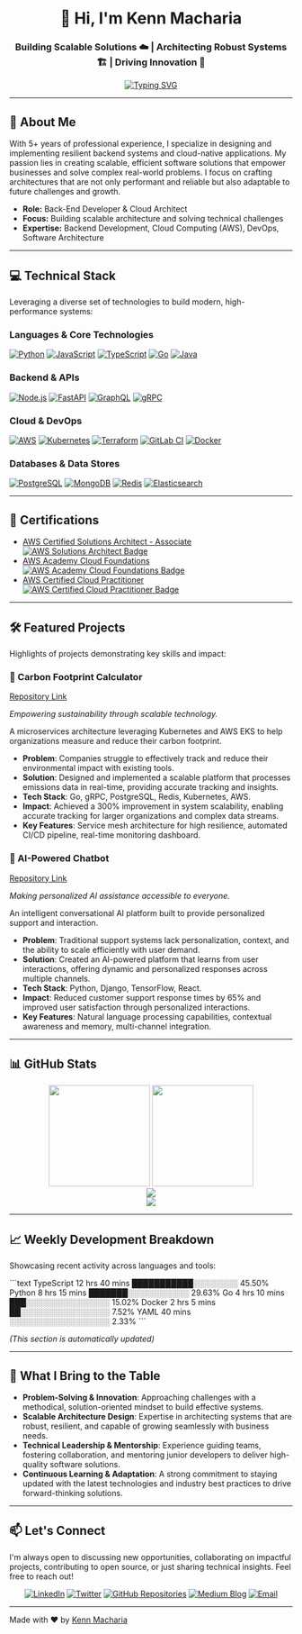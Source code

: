 <div align="center">

# 👋 Hi, I'm Kenn Macharia

### Building Scalable Solutions ☁️ | Architecting Robust Systems 🏗️ | Driving Innovation 🚀

[![Typing SVG](https://readme-typing-svg.herokuapp.com?font=Fira+Code&pause=1000&width=435&lines=Back-End+Developer;Cloud+Architecture+Specialist;Open+Source+Contributormance;Lifelong+Learner)](https://git.io/typing-svg)

</div>

---

## 🧠 About Me

With 5+ years of professional experience, I specialize in designing and implementing resilient backend systems and cloud-native applications. My passion lies in creating scalable, efficient software solutions that empower businesses and solve complex real-world problems. I focus on crafting architectures that are not only performant and reliable but also adaptable to future challenges and growth.

*   **Role:** Back-End Developer & Cloud Architect
*   **Focus:** Building scalable architecture and solving technical challenges
*   **Expertise:** Backend Development, Cloud Computing (AWS), DevOps, Software Architecture

---

## 💻 Technical Stack

Leveraging a diverse set of technologies to build modern, high-performance systems:

### Languages & Core Technologies

[![Python](https://img.shields.io/badge/Python-3776AB?style=for-the-badge&logo=python&logoColor=white)](https://www.python.org/)
[![JavaScript](https://img.shields.io/badge/JavaScript-F7DF1E?style=for-the-badge&logo=javascript&logoColor=black)](https://developer.mozilla.org/en-US/docs/Web/JavaScript)
[![TypeScript](https://img.shields.io/badge/TypeScript-007ACC?style=for-the-badge&logo=typescript&logoColor=white)](https://www.typescriptlang.org/)
[![Go](https://img.shields.io/badge/Go-00ADD8?style=for-the-badge&logo=go&logoColor=white)](https://golang.org/)
[![Java](https://img.shields.io/badge/Java-007396?style=for-the-badge&logo=java&logoColor=white)](https://www.java.com/)

### Backend & APIs

[![Node.js](https://img.shields.io/badge/Node.js-339933?style=for-the-badge&logo=node.js&logoColor=white)](https://nodejs.org/)
[![FastAPI](https://img.shields.io/badge/FastAPI-009688?style=for-the-badge&logo=fastapi&logoColor=white)](https://fastapi.tiangolo.com/)
[![GraphQL](https://img.shields.io/badge/GraphQL-E10098?style=for-the-badge&logo=graphql&logoColor=white)](https://graphql.org/)
[![gRPC](https://img.shields.io/badge/gRPC-244c5a?style=for-the-badge&logo=grpc&logoColor=white)](https://grpc.io/)

### Cloud & DevOps

[![AWS](https://img.shields.io/badge/AWS-232F3E?style=for-the-badge&logo=amazon-aws&logoColor=white)](https://aws.amazon.com/)
[![Kubernetes](https://img.shields.io/badge/Kubernetes-326CE5?style=for-the-badge&logo=kubernetes&logoColor=white)](https://kubernetes.io/)
[![Terraform](https://img.shields.io/badge/Terraform-7B42BC?style=for-the-badge&logo=terraform&logoColor=white)](https://www.terraform.io/)
[![GitLab CI](https://img.shields.io/badge/GitLab_CI-FCA121?style=for-the-badge&logo=gitlab&logoColor=white)](https://docs.gitlab.com/ci/)
[![Docker](https://img.shields.io/badge/Docker-2496ED?style=for-the-badge&logo=docker&logoColor=white)](https://www.docker.com/)

### Databases & Data Stores

[![PostgreSQL](https://img.shields.io/badge/PostgreSQL-316192?style=for-the-badge&logo=postgresql&logoColor=white)](https://www.postgresql.org/)
[![MongoDB](https://img.shields.io/badge/MongoDB-4EA94B?style=for-the-badge&logo=mongodb&logoColor=white)](https://www.mongodb.com/)
[![Redis](https://img.shields.io/badge/Redis-DC382D?style=for-the-badge&logo=redis&logoColor=white)](https://redis.io/)
[![Elasticsearch](https://img.shields.io/badge/Elasticsearch-005571?style=for-the-badge&logo=elasticsearch&logoColor=white)](https://www.elastic.co/)

---

## 🏅 Certifications

*   [AWS Certified Solutions Architect - Associate](https://www.credly.com/badges/474bd22d-cc5e-4f54-af3a-a109a4f95a7c)
    [![AWS Solutions Architect Badge](https://img.shields.io/badge/AWS_Solutions_Architect-232F3E?style=for-the-badge&logo=amazon-aws&logoColor=white)](https://www.credly.com/badges/474bd22d-cc5e-4f54-af3a-a109a4f95a7c)
*   [AWS Academy Cloud Foundations](https://www.credly.com/badges/dcb075b8-76f0-4078-be36-53e66cfaea51/public_url)
    [![AWS Academy Cloud Foundations Badge](https://img.shields.io/badge/AWS_Academy_Cloud_Foundations-232F3E?style=for-the-badge&logo=amazon-aws&logoColor=white)](https://www.credly.com/badges/dcb075b8-76f0-4078-be36-53e66cfaea51/public_url)
*   [AWS Certified Cloud Practitioner](https://www.credly.com/badges/474bd22d-cc5e-4f54-af3a-a109a4f95a7c/public_url)
    [![AWS Certified Cloud Practitioner Badge](https://img.shields.io/badge/AWS_Certified_Cloud_Practitioner-232F3E?style=for-the-badge&logo=amazon-aws&logoColor=white)](https://www.credly.com/badges/474bd22d-cc5e-4f54-af3a-a109a4f95a7c/public_url)

---

## 🛠️ Featured Projects

Highlights of projects demonstrating key skills and impact:

### 🌿 Carbon Footprint Calculator

[Repository Link](https://github.com/SuperiorKe/Carbon_Footprint_Calculator)

*Empowering sustainability through scalable technology.*

A microservices architecture leveraging Kubernetes and AWS EKS to help organizations measure and reduce their carbon footprint.

*   **Problem**: Companies struggle to effectively track and reduce their environmental impact with existing tools.
*   **Solution**: Designed and implemented a scalable platform that processes emissions data in real-time, providing accurate tracking and insights.
*   **Tech Stack**: Go, gRPC, PostgreSQL, Redis, Kubernetes, AWS.
*   **Impact**: Achieved a 300% improvement in system scalability, enabling accurate tracking for larger organizations and complex data streams.
*   **Key Features**: Service mesh architecture for high resilience, automated CI/CD pipeline, real-time monitoring dashboard.

### 🤖 AI-Powered Chatbot

[Repository Link](https://github.com/SuperiorKe/django_chatbot)

*Making personalized AI assistance accessible to everyone.*

An intelligent conversational AI platform built to provide personalized support and interaction.

*   **Problem**: Traditional support systems lack personalization, context, and the ability to scale efficiently with user demand.
*   **Solution**: Created an AI-powered platform that learns from user interactions, offering dynamic and personalized responses across multiple channels.
*   **Tech Stack**: Python, Django, TensorFlow, React.
*   **Impact**: Reduced customer support response times by 65% and improved user satisfaction through personalized interactions.
*   **Key Features**: Natural language processing capabilities, contextual awareness and memory, multi-channel integration.

---

## 📊 GitHub Stats

<div align="center">
  <img height="180em" src="https://github-readme-stats.vercel.app/api?username=SuperiorKe&show_icons=true&theme=tokyonight&include_all_commits=true&count_private=true"/>
  <img height="180em" src="https://github-readme-stats.vercel.app/api/top-langs/?username=SuperiorKe&layout=compact&theme=tokyonight&hide=jupyter%20notebook"/>
</div>

<div align="center">
  <img src="https://github-profile-trophy.vercel.app/?username=SuperiorKe&theme=tokyonight&column=7&no-frame=true"/>
</div>

<div align="center">
  <img src="https://github-readme-streak-stats.herokuapp.com/?user=SuperiorKe&theme=tokyonight&hide_border=false"/>
</div>

---

## 📈 Weekly Development Breakdown

Showcasing recent activity across languages and tools:

<!--START_SECTION:waka-->
\`\`\`text
TypeScript   12 hrs 40 mins  ███████████░░░░░░░░  45.50%
Python       8 hrs 15 mins   ███████░░░░░░░░░░░  29.63%
Go           4 hrs 10 mins   ███░░░░░░░░░░░░░░░  15.02%
Docker       2 hrs 5 mins    ██░░░░░░░░░░░░░░░░   7.52%
YAML         40 mins         ░░░░░░░░░░░░░░░░░░   2.33%
\`\`\`
<!--END_SECTION:waka-->

*(This section is automatically updated)*

---

## 🚀 What I Bring to the Table

*   **Problem-Solving & Innovation**: Approaching challenges with a methodical, solution-oriented mindset to build effective systems.
*   **Scalable Architecture Design**: Expertise in architecting systems that are robust, resilient, and capable of growing seamlessly with business needs.
*   **Technical Leadership & Mentorship**: Experience guiding teams, fostering collaboration, and mentoring junior developers to deliver high-quality software solutions.
*   **Continuous Learning & Adaptation**: A strong commitment to staying updated with the latest technologies and industry best practices to drive forward-thinking solutions.

---

## 📫 Let's Connect

I'm always open to discussing new opportunities, collaborating on impactful projects, contributing to open source, or just sharing technical insights. Feel free to reach out!

<div align="center">

[![LinkedIn](https://img.shields.io/badge/LinkedIn-0077B5?style=for-the-badge&logo=linkedin&logoColor=white)](https://www.linkedin.com/in/kenn-macharia/)
[![Twitter](https://img.shields.io/badge/Twitter-1DA1F2?style=for-the-badge&logo=twitter&logoColor=white)](https://x.com/Superior_Kenn/)
[![GitHub Repositories](https://img.shields.io/badge/Portfolio-255E63?style=for-the-badge&logo=github&logoColor=white)](https://github.com/SuperiorKe?tab=repositories)
[![Medium Blog](https://img.shields.io/badge/Blog-FFA500?style=for-the-badge&logo=medium&logoColor=white)](https://medium.com/@superiorwech)
[![Email](https://img.shields.io/badge/Email-D14836?style=for-the-badge&logo=gmail&logoColor=white)](mailto:superiorwech@gmail.com)

</div>

---

Made with ❤️ by [Kenn Macharia](https://github.com/SuperiorKe)

